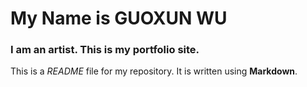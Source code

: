 # My Name is GUOXUN WU

### I am an artist. This is my portfolio site.

This is a *README* file for my repository. It is written using **Markdown**.
